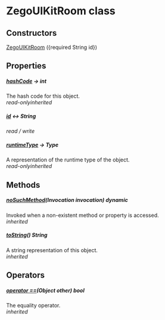 


# ZegoUIKitRoom class













## Constructors

[ZegoUIKitRoom](../zego_uikit_prebuilt_live_audio_room/ZegoUIKitRoom/ZegoUIKitRoom.md) ({required String id})

   


## Properties

##### [hashCode](../zego_uikit_prebuilt_live_audio_room/ZegoUIKitRoom/hashCode.md) &#8594; int



The hash code for this object.  
_<span class="feature">read-only</span><span class="feature">inherited</span>_



##### [id](../zego_uikit_prebuilt_live_audio_room/ZegoUIKitRoom/id.md) &#8596; String



  
_<span class="feature">read / write</span>_



##### [runtimeType](../zego_uikit_prebuilt_live_audio_room/ZegoUIKitRoom/runtimeType.md) &#8594; Type



A representation of the runtime type of the object.  
_<span class="feature">read-only</span><span class="feature">inherited</span>_





## Methods

##### [noSuchMethod](../zego_uikit_prebuilt_live_audio_room/ZegoUIKitRoom/noSuchMethod.md)(Invocation invocation) dynamic



Invoked when a non-existent method or property is accessed.  
_<span class="feature">inherited</span>_



##### [toString](../zego_uikit_prebuilt_live_audio_room/ZegoUIKitRoom/toString.md)() String



A string representation of this object.  
_<span class="feature">inherited</span>_





## Operators

##### [operator ==](../zego_uikit_prebuilt_live_audio_room/ZegoUIKitRoom/operator_equals.md)(Object other) bool



The equality operator.  
_<span class="feature">inherited</span>_















